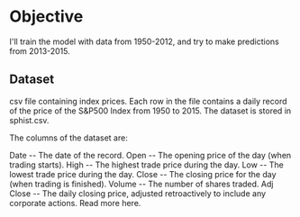 # Objective 

I'll train the model with data from 1950-2012, and try to make predictions from 2013-2015.

## Dataset

csv file containing index prices. Each row in the file contains a daily record of the price of the S&P500 Index from 1950 to 2015. The dataset is stored in sphist.csv.

The columns of the dataset are:

Date -- The date of the record.
Open -- The opening price of the day (when trading starts).
High -- The highest trade price during the day.
Low -- The lowest trade price during the day.
Close -- The closing price for the day (when trading is finished).
Volume -- The number of shares traded.
Adj Close -- The daily closing price, adjusted retroactively to include any corporate actions. Read more here.
